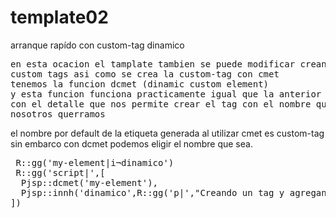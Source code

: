 # template02
arranque rapído con custom-tag dinamico
<pre>
en esta ocacion el tamplate tambien se puede modificar creando 
custom tags asi como se crea la custom-tag con cmet 
tenemos la funcion dcmet (dinamic custom element)
y esta funcion funciona practicamente igual que la anterior
con el detalle que nos permite crear el tag con el nombre que 
nosotros querramos
</pre>

<p>el nombre por default de la etiqueta generada al utilizar cmet es custom-tag
sin embarco con dcmet podemos eligir el nombre que sea.</p>

<pre>
 R::gg('my-element|i¬dinamico')
 R::gg('script|',[
  Pjsp::dcmet('my-element'),
  Pjsp::innh('dinamico',R::gg('p|',"Creando un tag y agregandole este texto"))
])
</pre>
